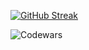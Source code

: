 [![GitHub Streak](https://streak-stats.demolab.com?user=decency131&hide_border=true&date_format=j%20M%5B%20Y%5D&mode=weekly&type=png)](https://git.io/streak-stats)

![Codewars](https://www.codewars.com/users/Decency131/badges/micro)
